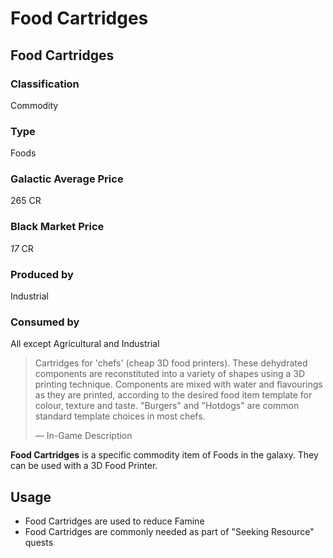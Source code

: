# Food Cartridges
## Food Cartridges

### Classification

Commodity

### Type

Foods

### Galactic Average Price

265 CR

### Black Market Price

*17* CR

### Produced by

Industrial

### Consumed by

All except Agricultural and Industrial

> 
> 
> Cartridges for 'chefs' (cheap 3D food printers). These dehydrated components are reconstituted into a variety of shapes using a 3D printing technique. Components are mixed with water and flavourings as they are printed, according to the desired food item template for colour, texture and taste.  "Burgers" and "Hotdogs" are common standard template choices in most chefs.
> 
> 
> — In-Game Description
> 

**Food Cartridges** is a specific commodity item of Foods in the galaxy. They can be used with a 3D Food Printer.

## Usage

- Food Cartridges are used to reduce Famine
- Food Cartridges are commonly needed as part of "Seeking Resource" quests